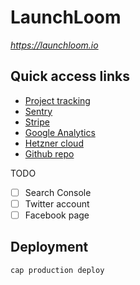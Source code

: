 # LaunchLoom 

*https://launchloom.io*

## Quick access links

- [Project tracking](https://github.com/users/pasierb/projects/5/views/1)
- [Sentry](https://mpasierbski.sentry.io/projects/launchloom/?project=4507707555512320)
- [Stripe](https://dashboard.stripe.com/dashboard)
- [Google Analytics](https://analytics.google.com/analytics/web/#/p452733428/reports/intelligenthome)
- [Hetzner cloud](https://console.hetzner.cloud/projects/2970974/servers/51167414/overview)
- [Github repo](https://github.com/pasierb/waitlist-app)

TODO

- [ ] Search Console
- [ ] Twitter account
- [ ] Facebook page

## Deployment

```bash
cap production deploy
```
